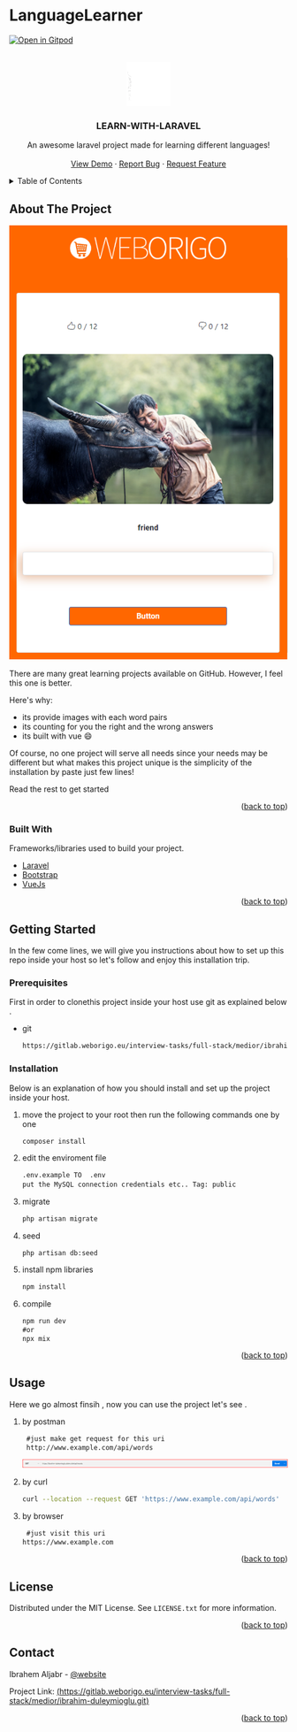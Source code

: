 # LanguageLearner

<div id="top"></div>

[![Open in Gitpod](https://gitpod.io/button/open-in-gitpod.svg)](https://gitpod.io/#https://gitlab.weborigo.eu/interview-tasks/full-stack/medior/ibrahim-duleymioglu/-/tree/20221112_dev-ibrahim-duleymioglu)


<!-- PROJECT LOGO -->

<br />
<div align="center">
    <img src="readme/logo.png" alt="Logo" width="80" height="80">
</div>

<h3 align="center">LEARN-WITH-LARAVEL</h3>

<p align="center">
    An awesome laravel project made for learning different languages!
    <br />
    <br />
    <a href="https://gitpod.io/#https://gitlab.weborigo.eu/interview-tasks/full-stack/medior/ibrahim-duleymioglu/-/tree/20221112_dev-ibrahim-duleymioglu">View Demo</a>
    ·
    <a href="https://gitlab.weborigo.eu/interview-tasks/full-stack/medior/ibrahim-duleymioglu/-/issues">Report Bug</a>
    ·
    <a href="https://gitlab.weborigo.eu/interview-tasks/full-stack/medior/ibrahim-duleymioglu/-/merge_requests">Request Feature</a>
  </p>
</div>

<!-- TABLE OF CONTENTS -->

<details>
  <summary>Table of Contents</summary>
  <ol>
    <li>
      <a href="#about-the-project">About The Project</a>
      <ul>
        <li><a href="#built-with">Built With</a></li>
      </ul>
    </li>
    <li>
      <a href="#getting-started">Getting Started</a>
      <ul>
        <li><a href="#prerequisites">Prerequisites</a></li>
        <li><a href="#installation">Installation</a></li>
      </ul>
    </li>
    <li><a href="#usage">Usage</a></li>
    <li><a href="#license">License</a></li>
    <li><a href="#contact">Contact</a></li>
    
  </ol>
</details>

<!-- ABOUT THE PROJECT -->

## About The Project

![](readme/screenshot.png)

There are many great learning projects available on GitHub. However, I feel this one is better.

Here's why:

* its provide images with each word pairs 
* its counting for you the right and the wrong answers
* its built with vue :smile:

Of course, no one project will serve all needs since your needs may be different but what makes this project unique is the simplicity of the installation by paste just few lines!

Read the rest to get started

<p align="right">(<a href="#top">back to top</a>)</p>

### Built With

Frameworks/libraries used to build your project.

* [Laravel](https://laravel.com)
* [Bootstrap](https://getbootstrap.com)
* [VueJs](https://vuejs.org)

<p align="right">(<a href="#top">back to top</a>)</p>

<!-- GETTING STARTED -->

## Getting Started

In the few come lines, we will give you instructions about how to set up this repo inside your host so let's follow and enjoy this installation trip.

### Prerequisites

First in order to clonethis project inside your host use git as explained below .

- git 
  
  ```sh
  https://gitlab.weborigo.eu/interview-tasks/full-stack/medior/ibrahim-duleymioglu.git
  ```

### Installation

Below is an explanation of how you should install and set up the project inside your host.

1. move the project to your root then run the following commands one by one 
   
   ```sh
   composer install 
   ```

2. edit the enviroment file
   
   ```sh
   .env.example TO  .env 
   put the MySQL connection credentials etc.. Tag: public
   ```

3. migrate 
   
   ```sh
   php artisan migrate
   ```

4. seed
   
   ```shell
   php artisan db:seed
   ```

5. install npm libraries
   
   ```sh
   npm install
   ```

6. compile 
   
   ```shell
   npm run dev
   #or
   npx mix 
   ```

<p align="right">(<a href="#top">back to top</a>)</p>

<!-- USAGE EXAMPLES -->

## Usage

Here we go almost finsih , now you can use the project let's see  .

1. by postman
   
   ```shell
    #just make get request for this uri 
    http://www.example.com/api/words
   ```
   
   ![](readme/postman.png)
   
   

2. by curl
   
   ```sh
   curl --location --request GET 'https://www.example.com/api/words'
   ```

3. by browser
   
   ```shell
    #just visit this uri 
   https://www.example.com
   ```


<p align="right">(<a href="#top">back to top</a>)</p>

<!-- LICENSE -->

## License

Distributed under the MIT License. See `LICENSE.txt` for more information.

<p align="right">(<a href="#top">back to top</a>)</p>

<!-- CONTACT -->

## Contact

Ibrahem Aljabr - [@website](https://ibrahem.org) 

Project Link: [(https://gitlab.weborigo.eu/interview-tasks/full-stack/medior/ibrahim-duleymioglu.git)](https://gitlab.weborigo.eu/interview-tasks/full-stack/medior/ibrahim-duleymioglu.git)

<p align="right">(<a href="#top">back to top</a>)</p>
